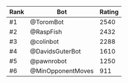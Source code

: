 Rank|Bot|Rating
---|---|---
#1|@ToromBot|2540
#2|@RaspFish|2432
#3|@colinbot|2288
#4|@DavidsGuterBot|1610
#5|@pawnrobot|1250
#6|@MinOpponentMoves|911
